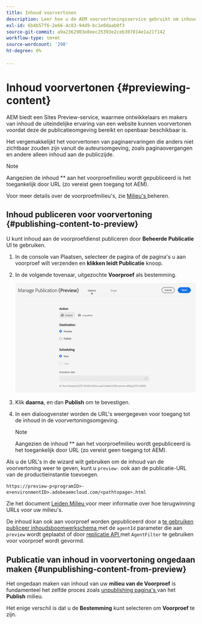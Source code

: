 ```yaml
---
title: Inhoud voorvertonen
description: Leer hoe u de AEM voorvertoningsservice gebruikt om inhoud voor te vertonen voordat u live gaat.
exl-id: 6b4b57f6-2e66-4c83-94d9-bc1e0daab0f3
source-git-commit: a9a2362903e8eec25393e2ceb307814e1a21f142
workflow-type: tm+mt
source-wordcount: '298'
ht-degree: 0%

---
```



# Inhoud voorvertonen {#previewing-content}

AEM biedt een Sites Preview-service, waarmee ontwikkelaars en makers van inhoud de uiteindelijke ervaring van een website kunnen voorvertonen voordat deze de publicatieomgeving bereikt en openbaar beschikbaar is.

Het vergemakkelijkt het voorvertonen van paginaervaringen die anders niet zichtbaar zouden zijn vanuit de auteursomgeving, zoals paginaovergangen en andere alleen inhoud aan de publiczijde.

>[!NOTE]
>
>Aangezien de inhoud ** aan het voorproefmilieu wordt gepubliceerd is het toegankelijk door URL (zo vereist geen toegang tot AEM).

Voor meer details over de voorproefmilieu&#39;s, zie [ Milieu&#39;s ](/help/implementing/cloud-manager/manage-environments.md#access-preview-service) beheren.

## Inhoud publiceren voor voorvertoning {#publishing-content-to-preview}

U kunt inhoud aan de voorproefdienst publiceren door **Beheerde Publicatie** UI te gebruiken.

1. In de console van Plaatsen, selecteer de pagina of de pagina&#39;s u aan voorproef wilt verzenden en **klikken leidt Publicatie** knoop.
1. In de volgende tovenaar, uitgezochte **Voorproef** als bestemming.

   ![ beheerde publicatie ](/help/sites-cloud/authoring/assets/previewmanagedpublication.png)

1. Klik **daarna**, en dan **Publish** om te bevestigen.

1. In een dialoogvenster worden de URL&#39;s weergegeven voor toegang tot de inhoud in de voorvertoningsomgeving.

   >[!NOTE]
   >
   >Aangezien de inhoud ** aan het voorproefmilieu wordt gepubliceerd is het toegankelijk door URL (zo vereist geen toegang tot AEM).

Als u de URL&#39;s in de wizard wilt gebruiken om de inhoud van de voorvertoning weer te geven, kunt u `preview-` ook aan de publicatie-URL van de productieinstantie toevoegen.

```
https://preview-p<programID>-e>environmentID>.adobeaemcloud.com/<pathtopage>.html
```

Zie het document [ Leiden Milieu ](/help/implementing/cloud-manager/manage-environments.md) voor meer informatie over hoe terugwinning URLs voor uw milieu&#39;s.

De inhoud kan ook aan voorproef worden gepubliceerd door a [ te gebruiken publiceer inhoudsboomwerkschema ](/help/operations/replication.md#publish-content-tree-workflow) met de `agentId` parameter die aan `preview` wordt geplaatst of door [ replicatie API ](/help/operations/replication.md#replication-api) met `AgentFilter` te gebruiken voor voorproef wordt gevormd.

## Publicatie van inhoud in voorvertoning ongedaan maken {#unpublishing-content-from-preview}

Het ongedaan maken van inhoud van uw **milieu van de Voorproef** is fundamenteel het zelfde proces zoals [ unpublishing pagina&#39;s ](/help/sites-cloud/authoring/fundamentals/publishing-pages.md#unpublishing-pages) van het **Publish** milieu.

Het enige verschil is dat u de **Bestemming** kunt selecteren om **Voorproef** te zijn.
